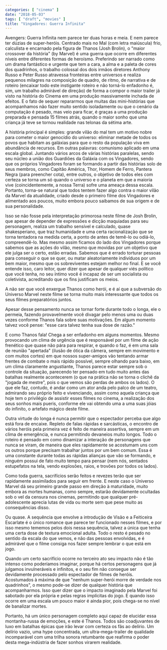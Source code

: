```yaml
---
categories: [ "cinema" ]
date: "2018-05-03"
tags: [ "draft", "movies" ]
title: "Vingadores: Guerra Infinita"
---
```

Avengers: Guerra Infinita nem parece ter duas horas e meia. E nem parece
ter dúzias de super-heróis. Centrado mais no Mal (com letra maiúscula)
frio, calculista e encarnado pela figura de Thanos (Josh Brolin), o
"maior crossover da história" (by Marvel) é uma guerra que ocorre em
diferentes níveis entre diferentes formas de heroísmo. Preferindo
ser narrado como um drama fantástico e urgente que tem a cara, a
alma e a paleta de cores dos quadrinhos, o trabalho colossal dos dois
irmãos diretores Anthony Russo e Peter Russo atravessa fronteiras entre
universos e realiza pequenos milagres na composição de quadro, de ritmo,
de narrativa e de roteiro (encaixar todo este instigante roteiro e não
torná-lo enfadonho é, sim, um trabalho admirável de direção) de
forma a compor o maior trailer já visto na história do Cinema em uma
produção massivamente inchada de efeitos. E o fato de sequer repararmos
que muitas das mini-histórias que acompanhamos não fazer muito sentido
isoladamente ou que o cenário da computação é pesado, mas veio para
ficar, é graças a uma produção preparada e pensada 15 filmes atrás,
quando o maior sonho que uma criança já teve se tornou realidade nas
telonas da sétima arte.

A história principal é simples: grande vilão do mal tem um motivo
nobre para cometer o maior genocídio do universo: eliminar metade de
todos os povos que habitam as galáxias para que o resto da população
viva em abundância de recursos. Em outras palavras: comunismo aplicado
em uma escala global. Juntando vários arcos de várias histórias
paralelas, sendo seu núcleo a união dos Guardiões da Galáxia com
os Vingadores, sendo que os próprios Vingadores foram se formando
a partir das histórias solo de seus membros, como Capitão América,
Thor, Homem de Ferro, Pantera Negra (para preencher cota), entre outros,
o objetivo de todos eles com certeza se torna um só quando o universo e
o planeta em que a maioria vive (coincidentemente, a nossa Terra) sofre
uma ameaça dessa escala. Portanto, torna-se natural que todos tentem
fazer algo contra o maior vilão da Marvel da atualidade, criado desde
o primeiro filme dos Vingadores e alimentado aos poucos, muito embora
pouco saibamos de sua origem e de sua personalidade.

Isso se não fosse pela interpretação primorosa neste filme de Josh
Brolin, que apesar de depender de expressões e dicção maquiadas
para seu personagem, realiza um trabalho sensível e calculado, quase
shakesperiano, que traz humanidade e uma certa racionalização que se
torna tentadora na medida certa, a ponto de antes de temê-lo ou odiá-lo,
compreendê-lo. Mas mesmo assim ficamos do lado dos Vingadores porque
sabemos que as ações do vilão, mesmo que movidas por um objetivo que
ele julga ser o certo, estão erradas. Sabemos que é errado torturar
pessoas para conseguir o que se quer, ou matar aleatoriamente indivíduos
por um bem maior, mesmo que os sobreviventes estejam melhor no final. E
se você entende isso, caro leitor, quer dizer que apesar de qualquer
viés político que você tenha, no seu íntimo você é incapaz de ser um
socialista ou coletivista, acreditando que os fins justificam os meios.

A não ser que você enxergue Thanos como herói, e é aí que a
subversão do Universo Marvel neste filme se torna muito mais interessante
que todos os seus filmes preparatórios juntos.

Apesar desse pensamento nunca se tornar forte durante todo o longa, ele
o permeia, fazendo provavelmente você divagar pelo menos uma ou duas
vezes conforme Thanos fala sobre suas motivações. Em algum momento
talvez você pense: "esse cara talvez tenha sua dose de razão."

E como Thanos fala! Chega a ser enfadonho em alguns momentos. Mesmo
provocando um clima de urgência que é responsável por um filme de
ação frenético que quase não pára para respirar, e quando o faz,
é em uma sala de reunião "apertada" (ilusão de ótica da câmera,
sempre em movimento e com muitos cortes) em que nossos super-amigos vão
tentando armar frentes de combate o mais rápido possível, sempre olhando
para baixo, em um clima claramente angustiante, Thanos parece estar sempre
sob o controle da situação, parecendo ter pensado em tudo muito antes
das batalhas realmente acontecerem (o que na prática não se torna o
clichê da "jogada de mestre", pois o que vemos são perdas de ambos os
lados). O que ele faz, contudo, é andar como um ator anda pelo palco de
um teatro, admirando seu próprio feito e vivenciando, assim como aquela
criança que hoje tem o privilégio de assistir esses filmes no cinema,
a realização dos seus sonhos mais pueris, conforme ele vai obtendo
uma a uma suas jóias do infinito, o artefato mágico deste filme.

Outra virtude do longa é nunca permitir que o espectador perceba que
algo está fora de encaixe. Repleto de falas rápidas e sarcásticas,
o encontro de vários heróis pela primeira vez é feito de maneira
assertiva, sempre em um clima de emergência, e nunca permitindo devaneios
muito longos. Todo o roteiro é pensado em como dinamizar a interação
de personagens que nunca se viram, de maneira que eles rapidamente se
acostumam uns com os outros porque precisam trabalhar juntos por um bem
comum. Essa é uma constante durante todas as rápidas alianças que
vão se formando, e ninguém possui de fato muito tempo para pensar
(nem nós, sentados estupefatos na tela, vendo explosões, raios,
e trovões por todos os lados).

Como toda guerra, sacrifícios serão feitos e revezes terão que ser
rapidamente assimilados para seguir em frente. E neste caso o Universo
Marvel dá seu primeiro grande passo em direção à maturidade, muito
embora as mortes humanas, como sempre, estarão devidamente ocultadas sob
o vel da censura nos cinemas, permitindo que qualquer pré-adolescente
aprecia lutas de vida ou morte sem que pese muito as consequências
disso.

Ou quase. A sequência que envolve a introdução de Visão e a Feiticeira
Escarlate é o único romance que parece ter funcionado nesses filmes,
e por isso mesmo tememos pelos dois nessa sequência, talvez a única
que tenha uma certa dose de textura emocional adulta. Todo o resto é
pesado no sentido da escala do que vemos, e não das pessoas envolvidas,
e é admirável que o filme consiga nos fazer sempre lembrar o que está
em jogo.

Quando um certo sacrifício ocorre no terceiro ato seu impacto não é
tão intenso como poderíamos imaginar, porque há certos personagens que
já julgamos invulneráveis e infinitos, e o seu fim não consegue ser
devidamente processado pelo espectador de filmes de heróis. Acostumados
à máxima de que "nenhum super-herói morre de verdade nos quadrinhos",
o mesmo pode-se dizer de qualquer história que acompanharmos. Isso quer
dizer que o impacto imaginado pela Marvel foi sabotado por ela própria
e pelas regras implícitas do jogo. E quando isso ocorre em uma escala um
pouco maior é ainda pior, pois chega-se no nível de banalizar mortes.

Portanto, há um único personagem completo aqui capaz de elucidar essa
montanha-russa de emoções, e este é Thanos. Todos são coadjuvantes
de luxo em batalhas épicas que irão levar com certeza os fãs ao
delírio. Um delírio vazio, uma hype concentrada, um ultra-mega-trailer
de qualidade incomparável com uma trilha sonora retumbante que reafirma
o poder desta mega-indústria de fazer sonhos virarem realidade.
